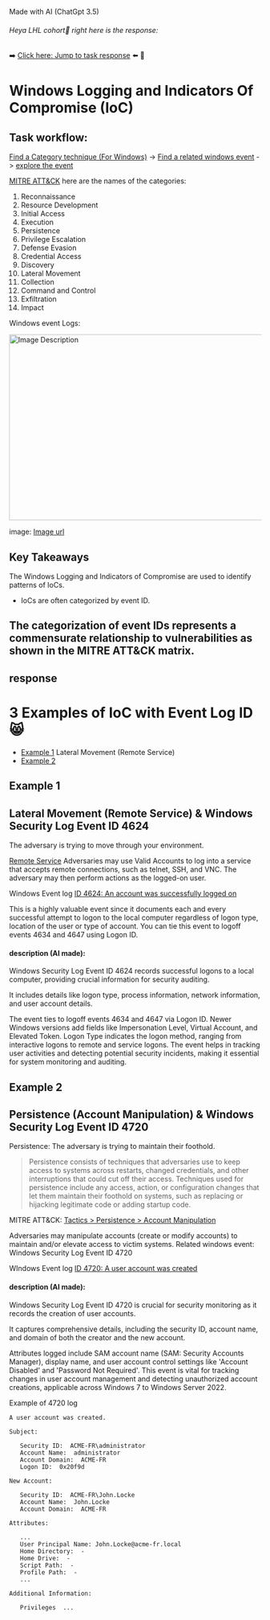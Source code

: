 Made with AI (ChatGpt 3.5)
<!-- Hey fancy seeing you here -->
###### Heya LHL cohort👋 right here is the response:
➡️ [Click here: Jump to task response](#response) ⬅️
🐜
# Windows Logging and Indicators Of Compromise (IoC)
## Task workflow:
[Find a Category technique (For Windows)]([https://attack.mitre.org/](https://attack.mitre.org/matrices/enterprise/windows/)) -> [Find a related windows event](https://www.socinvestigation.com/most-common-windows-event-ids-to-hunt-mind-map/) -> [explore the event](https://www.ultimatewindowssecurity.com/securitylog/encyclopedia/)

[MITRE ATT&CK](https://attack.mitre.org) here are the names of the categories:
1. Reconnaissance
2. Resource Development
3. Initial Access
4. Execution
5. Persistence
6. Privilege Escalation
7. Defense Evasion
8. Credential Access
9. Discovery
10. Lateral Movement
11. Collection
12. Command and Control
13. Exfiltration
14. Impact

Windows event Logs:

<img src="https://www.socinvestigation.com/wp-content/uploads/2021/11/f31ff3a9905b418680a4e722cc57b316-0001-1920x601.jpg" alt="Image Description" width="800" height="370">

image: [Image url](https://www.socinvestigation.com/wp-content/uploads/2021/11/f31ff3a9905b418680a4e722cc57b316-0001-1920x601.jpg)

## Key Takeaways
The Windows Logging and Indicators of Compromise are used to identify patterns of IoCs.

- IoCs are often categorized by event ID.

The categorization of event IDs represents a commensurate relationship to vulnerabilities as shown in the MITRE ATT&CK matrix.
---
## response
# 3 Examples of IoC with Event Log ID 😸
- [Example 1](#example-1) Lateral Movement (Remote Service)
- [Example 2](#example-2)


## Example 1 
## Lateral Movement (Remote Service) & Windows Security Log Event ID 4624 
The adversary is trying to move through your environment.

[Remote Service](https://attack.mitre.org/techniques/T1021/)
Adversaries may use Valid Accounts to log into a service that accepts remote connections, such as telnet, SSH, and VNC. The adversary may then perform actions as the logged-on user.

Windows Event log [ID  4624: An account was successfully logged on](https://www.ultimatewindowssecurity.com/securitylog/encyclopedia/event.aspx?eventid=4624)

This is a highly valuable event since it documents each and every successful attempt to logon to the local computer regardless of logon type, location of the user or type of account.  You can tie this event to logoff events 4634 and 4647 using Logon ID.

#### description (AI made):
Windows Security Log Event ID 4624 records successful logons to a local computer, providing crucial information for security auditing.

It includes details like logon type, process information, network information, and user account details.

The event ties to logoff events 4634 and 4647 via Logon ID. Newer Windows versions add fields like Impersonation Level, Virtual Account, and Elevated Token. Logon Type indicates the logon method, ranging from interactive logons to remote and service logons. The event helps in tracking user activities and detecting potential security incidents, making it essential for system monitoring and auditing.


## Example 2
## Persistence (Account Manipulation) & Windows Security Log Event ID 4720 
Persistence: The adversary is trying to maintain their foothold.
> Persistence consists of techniques that adversaries use to keep access to systems across restarts, changed credentials, and other interruptions that could cut off their access. Techniques used for persistence include any access, action, or configuration changes that let them maintain their foothold on systems, such as replacing or hijacking legitimate code or adding startup code.

MITRE ATT&CK: [Tactics > Persistence > Account Manipulation](https://attack.mitre.org/techniques/T1098/)

Adversaries may manipulate accounts (create or modify accounts) to maintain and/or elevate access to victim systems.
Related windows event: Windows Security Log Event ID 4720

WIndows Event log [ID 4720: A user account was created](https://www.ultimatewindowssecurity.com/securitylog/encyclopedia/event.aspx?eventid=4720)

#### description (AI made):

Windows Security Log Event ID 4720 is crucial for security monitoring as it records the creation of user accounts.

It captures comprehensive details, including the security ID, account name, and domain of both the creator and the new account.

Attributes logged include SAM account name (SAM: Security Accounts Manager), display name, and user account control settings like 'Account Disabled' and 'Password Not Required'. This event is vital for tracking changes in user account management and detecting unauthorized account creations, applicable across Windows 7 to Windows Server 2022.

Example of 4720 log
```
A user account was created.

Subject:

   Security ID:  ACME-FR\administrator
   Account Name:  administrator
   Account Domain:  ACME-FR
   Logon ID:  0x20f9d

New Account:

   Security ID:  ACME-FR\John.Locke
   Account Name:  John.Locke
   Account Domain:  ACME-FR

Attributes:

   ...
   User Principal Name: John.Locke@acme-fr.local
   Home Directory:  -
   Home Drive:  -
   Script Path:  -
   Profile Path:  -
   ...

Additional Information:

   Privileges  ...
```

